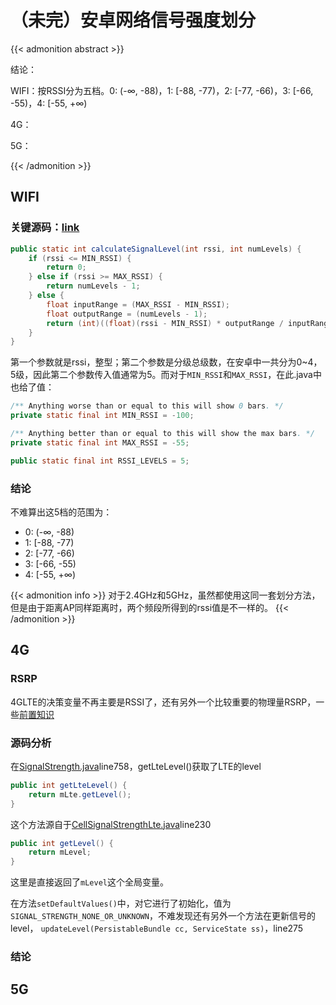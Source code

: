 # （未完）安卓网络信号强度划分


{{< admonition abstract >}}

结论：

WIFI：按RSSI分为五档。0: (-∞, -88)，1: [-88, -77)，2: [-77, -66)，3: [-66, -55)，4: [-55, +∞)

4G：

5G：

{{< /admonition >}}

## WIFI

### 关键源码：[link](http://aospxref.com/android-12.0.0_r3/xref/packages/modules/Wifi/framework/java/android/net/wifi/WifiManager.java#3677)

```java
public static int calculateSignalLevel(int rssi, int numLevels) {
    if (rssi <= MIN_RSSI) {
        return 0;
    } else if (rssi >= MAX_RSSI) {
        return numLevels - 1;
    } else {
        float inputRange = (MAX_RSSI - MIN_RSSI);
        float outputRange = (numLevels - 1);
        return (int)((float)(rssi - MIN_RSSI) * outputRange / inputRange);
    }
}
```

第一个参数就是rssi，整型；第二个参数是分级总级数，在安卓中一共分为0~4，5级，因此第二个参数传入值通常为5。而对于`MIN_RSSI`和`MAX_RSSI`，在此.java中也给了值：

```java
/** Anything worse than or equal to this will show 0 bars. */
private static final int MIN_RSSI = -100;

/** Anything better than or equal to this will show the max bars. */
private static final int MAX_RSSI = -55;

public static final int RSSI_LEVELS = 5;
```

### 结论

不难算出这5档的范围为：

- 0: (-∞, -88)
- 1: [-88, -77)
- 2: [-77, -66)
- 3: [-66, -55)
- 4: [-55, +∞)

{{< admonition info >}}
对于2.4GHz和5GHz，虽然都使用这同一套划分方法，但是由于距离AP同样距离时，两个频段所得到的rssi值是不一样的。
{{< /admonition >}}

## 4G

### RSRP

4GLTE的决策变量不再主要是RSSI了，还有另外一个比较重要的物理量RSRP，一些[前置知识](https://blog.csdn.net/fun_tion/article/details/100708167)

### 源码分析

在[SignalStrength.java](http://aospxref.com/android-12.0.0_r3/xref/frameworks/base/telephony/java/android/telephony/SignalStrength.java)line758，getLteLevel()获取了LTE的level

```java
public int getLteLevel() {
    return mLte.getLevel();
}
```

这个方法源自于[CellSignalStrengthLte.java](http://aospxref.com/android-12.0.0_r3/xref/frameworks/base/telephony/java/android/telephony/CellSignalStrengthLte.java)line230

```java
public int getLevel() {
    return mLevel;
}
```

这里是直接返回了`mLevel`这个全局变量。

在方法`setDefaultValues()`中，对它进行了初始化，值为`SIGNAL_STRENGTH_NONE_OR_UNKNOWN`，不难发现还有另外一个方法在更新信号的level， `updateLevel(PersistableBundle cc, ServiceState ss)`，line275

### 结论

## 5G
